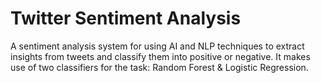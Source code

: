 # Twitter Sentiment Analysis
A sentiment analysis system for using AI and NLP techniques to extract insights from tweets and classify them into positive or negative.
It makes use of two classifiers for the task: Random Forest & Logistic Regression.
